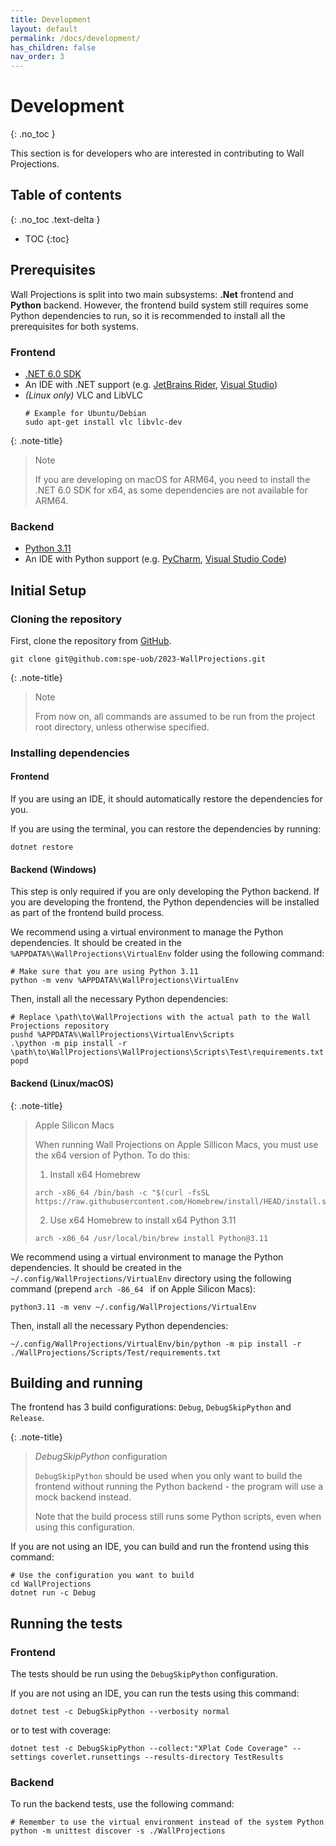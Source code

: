 ```yaml
---
title: Development
layout: default
permalink: /docs/development/
has_children: false
nav_order: 3
---
```


# Development
{: .no_toc }

This section is for developers who are interested in contributing to Wall Projections.

## Table of contents
{: .no_toc .text-delta }

- TOC
{:toc}

## Prerequisites

Wall Projections is split into two main subsystems: **.Net** frontend and **Python** backend.
However, the frontend build system still requires some Python dependencies to run,
so it is recommended to install all the prerequisites for both systems.

### Frontend

- [.NET 6.0 SDK](https://dotnet.microsoft.com/download/dotnet)
- An IDE with .NET support
  (e.g. [JetBrains Rider](https://www.jetbrains.com/rider/), [Visual Studio](https://visualstudio.microsoft.com/))
- _(Linux only)_ VLC and LibVLC
  ```shell
  # Example for Ubuntu/Debian
  sudo apt-get install vlc libvlc-dev
  ```

{: .note-title}
> Note
>
> If you are developing on macOS for ARM64, you need to install the .NET 6.0 SDK for x64,
> as some dependencies are not available for ARM64.

### Backend

- [Python 3.11](https://www.python.org/downloads/)
- An IDE with Python support
  (e.g. [PyCharm](https://www.jetbrains.com/pycharm/), [Visual Studio Code](https://code.visualstudio.com/))

## Initial Setup

### Cloning the repository

First, clone the repository from [GitHub](https://github.com/spe-uob/2023-WallProjections).

```shell
git clone git@github.com:spe-uob/2023-WallProjections.git
```

{: .note-title}
> Note
>
> From now on, all commands are assumed to be run from the project root directory, unless otherwise specified.

### Installing dependencies

#### Frontend

If you are using an IDE, it should automatically restore the dependencies for you.

If you are using the terminal, you can restore the dependencies by running:

```shell
dotnet restore
```

#### Backend (Windows)

This step is only required if you are only developing the Python backend.
If you are developing the frontend, the Python dependencies will be installed as part of the frontend build process.

We recommend using a virtual environment to manage the Python dependencies.
It should be created in the `%APPDATA%\WallProjections\VirtualEnv` folder
using the following command:

```shell
# Make sure that you are using Python 3.11
python -m venv %APPDATA%\WallProjections\VirtualEnv
```

Then, install all the necessary Python dependencies:

```shell
# Replace \path\to\WallProjections with the actual path to the Wall Projections repository
pushd %APPDATA%\WallProjections\VirtualEnv\Scripts
.\python -m pip install -r \path\to\WallProjections\WallProjections\Scripts\Test\requirements.txt
popd
```

#### Backend (Linux/macOS)

{: .note-title}
> Apple Silicon Macs
>
> When running Wall Projections on Apple Sillicon Macs, you must use the x64 version of Python. To do this:
> 1. Install x64 Homebrew
>  ```
>  arch -x86_64 /bin/bash -c "$(curl -fsSL https://raw.githubusercontent.com/Homebrew/install/HEAD/install.sh)"
>  ```
>  
> 2. Use x64 Homebrew to install x64 Python 3.11
> ```
> arch -x86_64 /usr/local/bin/brew install Python@3.11
> ```

We recommend using a virtual environment to manage the Python dependencies.
It should be created in the `~/.config/WallProjections/VirtualEnv` directory
using the following command (prepend `arch -86_64 ` if on Apple Silicon Macs):

```shell
python3.11 -m venv ~/.config/WallProjections/VirtualEnv
```

Then, install all the necessary Python dependencies:

```shell
~/.config/WallProjections/VirtualEnv/bin/python -m pip install -r ./WallProjections/Scripts/Test/requirements.txt
```

## Building and running

The frontend has 3 build configurations: `Debug`, `DebugSkipPython` and `Release`.

{: .note-title}
> _DebugSkipPython_ configuration
> 
> `DebugSkipPython` should be used when you only want to build the frontend without running the Python backend -
the program will use a mock backend instead.
> 
> Note that the build process still runs some Python scripts, even when using this configuration.

If you are not using an IDE, you can build and run the frontend using this command:
```shell
# Use the configuration you want to build
cd WallProjections
dotnet run -c Debug 
```

## Running the tests

### Frontend

The tests should be run using the `DebugSkipPython` configuration.

If you are not using an IDE, you can run the tests using this command:
```shell
dotnet test -c DebugSkipPython --verbosity normal
```
or to test with coverage:
```shell
dotnet test -c DebugSkipPython --collect:"XPlat Code Coverage" --settings coverlet.runsettings --results-directory TestResults
```

### Backend

To run the backend tests, use the following command:
```shell
# Remember to use the virtual environment instead of the system Python
python -m unittest discover -s ./WallProjections
```
